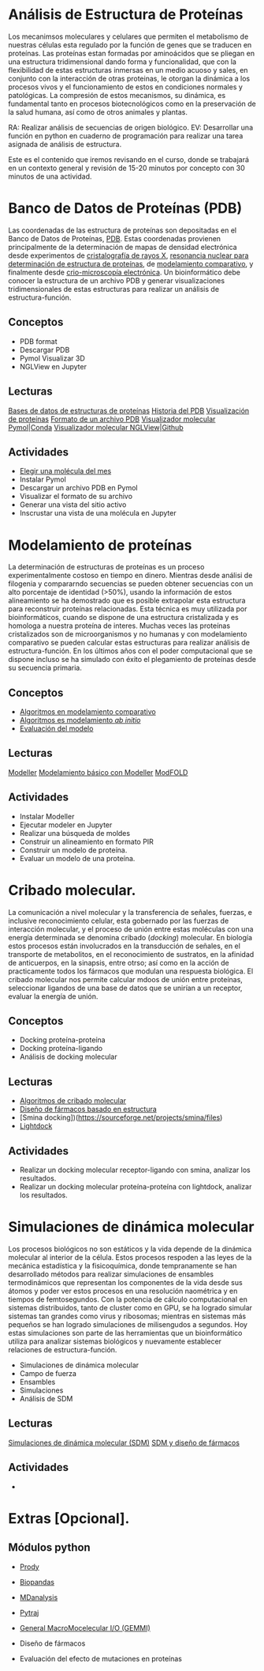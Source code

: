 # Análisis de Estructura de Proteínas 
Los mecanimsos moleculares y celulares que permiten el metabolismo de nuestras células esta regulado por la función de genes que se traducen en proteínas. Las proteínas estan formadas por aminoácidos que se pliegan en una estructura tridimensional dando forma y funcionalidad, que con la flexibilidad de estas estructuras inmersas en un medio acuoso y sales, en conjunto con la interacción de otras proteinas, le otorgan la dinámica a los procesos vivos y el funcionamiento de estos en condiciones normales y patológicas. La compresión de estos mecanismos, su dinámica, es fundamental tanto en procesos biotecnológicos como en la preservación de la salud humana, así como de otros animales y plantas.

RA: Realizar análisis de secuencias de origen biológico.
EV: Desarrollar una función en python en cuaderno de programación para realizar una tarea asignada de análisis de estructura.

Este es el contenido que iremos revisando en el curso, donde se trabajará en un contexto general y revisión de 15-20 minutos por concepto con 30 minutos de una actividad. 

# Banco de Datos de Proteínas (PDB)
Las coordenadas de las estructura de proteínas son depositadas en el Banco de Datos de Proteínas, [PDB](https://www.rcsb.org). Estas coordenadas provienen principalmente de la determinación de mapas de densidad electrónica desde experimentos de [cristalografía de rayos X](https://www.youtube.com/watch?v=-6j7_xS5FAI), [resonancia nuclear para determinación de estructura de proteínas](https://en.wikipedia.org/wiki/Nuclear_magnetic_resonance_spectroscopy_of_proteins), de [modelamiento comparativo](https://en.wikipedia.org/wiki/Homology_modeling), y finalmente desde [crio-microscopía electrónica](https://en.wikipedia.org/wiki/Transmission_electron_cryomicroscopy). Un bioinformático debe conocer la estructura de un archivo PDB y generar visualizaciones tridimensionales de estas estructuras para realizar un análisis de estructura-función.

## Conceptos
* PDB format
* Descargar PDB
* Pymol Visualizar 3D
* NGLView en Jupyter

## Lecturas
[Bases de datos de estructuras de proteínas](https://doi.org/10.1016/B978-0-12-809633-8.20280-X)
[Historia del PDB](https://www.rcsb.org/pages/about-us/history)
[Visualización de proteínas](https://doi.org/10.1016/B978-0-12-809633-8.20283-5)
[Formato de un archivo PDB](http://www.wwpdb.org/documentation/file-format-content/format33/v3.3.html)
[Visualizador molecular Pymol](https://pymol.org)|[Conda](https://anaconda.org/schrodinger/pymol)
[Visualizador molecular NGLView](https://academic.oup.com/bioinformatics/article/34/7/1241/4721781)|[Github](https://github.com/arose/nglview)

## Actividades
* [Elegir una molécula del mes](http://pdb101.rcsb.org/browse)
* Instalar Pymol
* Descargar un archivo PDB en Pymol
* Visualizar el formato de su archivo
* Generar una vista del sitio activo
* Inscrustar una vista de una molécula en Jupyter

# Modelamiento de proteínas
La determinación de estructuras de proteínas es un proceso experimentalmente costoso en tiempo en dinero. Mientras desde análisi de filogenia y compararndo secuencias se pueden obtener secuencias con un alto porcentaje de identidad (>50%), usando la información de estos alineamiento se ha demostrado que es posible extrapolar esta estructura para reconstruir proteínas relacionadas. Esta técnica es muy utilizada por bioinformáticos, cuando se dispone de una estructura cristalizada y es homologa a nuestra proteína de interes. Muchas veces las proteínas cristalizados son de microorganismos y no humanas y con modelamiento comparativo se pueden calcular estas estructuras para realizar análisis de estructura-función. En los últimos años con el poder computacional que se dispone incluso se ha simulado con éxito el plegamiento de proteínas desde su secuencia primaria.    

## Conceptos
* [Algoritmos en modelamiento comparativo](https://doi.org/10.1016/B978-0-12-809633-8.20484-6)
* [Algoritmos es modelamiento *ab initio*](https://doi.org/10.1016/B978-0-12-809633-8.20321-X)
* [Evaluación del modelo](https://doi.org/10.1016/B978-0-12-809633-8.20282-3)

## Lecturas
[Modeller]([Modeller](https://salilab.org/modeller))
[Modelamiento básico con Modeller](https://salilab.org/modeller/tutorial/basic.html)
[ModFOLD](https://www.reading.ac.uk/bioinf/ModFOLD/index.html)

## Actividades
* Instalar Modeller
* Ejecutar modeler en Jupyter
* Realizar una búsqueda de moldes
* Construir un alineamiento en formato PIR
* Construir un modelo de proteína.
* Evaluar un modelo de una proteína.

# Cribado molecular.
La comunicación a nivel molecular y la transferencia de señales, fuerzas, e inclusive reconocimiento celular, esta gobernado por las fuerzas de interacción molecular, y el proceso de unión entre estas moléculas con una energía determinada se denomina cribado (*docking*) molecular. En biología estos procesos están involucrados en la transducción de señales, en el transporte de metabolitos, en el reconocimiento de sustratos, en la afinidad de anticuerpos, en la sinapsis, entre otrso; así como en la acción de practicamente todos los fármacos que modulan una respuesta biológica. El cribado molecular nos permite calcular mdoos de unión entre proteínas, seleccionar ligandos de una base de datos que se unirían a un receptor, evaluar la energía de unión.

## Conceptos
* Docking proteína-proteína
* Docking proteína-ligando
* Análisis de docking molecular

## Lecturas
* [Algoritmos de cribado molecular](https://doi.org/10.1016/B978-0-12-809633-8.20485-8)
* [Diseño de fármacos basado en estructura](https://doi.org/10.1016/B978-0-12-809633-8.20275-6)
* [Smina docking])(https://sourceforge.net/projects/smina/files)
* [Lightdock](https://lightdock.org)

## Actividades
* Realizar un docking molecular receptor-ligando con smina, analizar los resultados.
* Realizar un docking molecular proteína-proteína con lightdock, analizar los resultados.

# Simulaciones de dinámica molecular
Los procesos biológicos no son estáticos y la vida depende de la dinámica molecular al interior de la célula. Estos procesos respoden a las leyes de la mecánica estadística y la fisicoquímica, donde tempranamente se han desarrollado métodos para realizar simulaciones de ensambles termodinámicos que representan los componentes de la vida desde sus átomos y poder ver estos procesos en una resolución naométrica y en tiempos de femtosegundos. Con la potencia de cálculo computacional en sistemas distribuidos, tanto de cluster como en GPU, se ha logrado simular sistemas tan grandes como virus y ribosomas; mientras en sistemas más pequeños se han logrado simulaciones de milisengudos a segundos. Hoy estas simulaciones son parte de las herramientas que un bioinformático utiliza para analizar sistemas biológicos y nuevamente establecer relaciones de estructura-función.

* Simulaciones de dinámica molecular
* Campo de fuerza
* Ensambles
* Simulaciones
* Análisis de SDM

## Lecturas
[Simulaciones de dinámica molecular (SDM)](https://doi.org/10.1016/B978-0-12-809633-8.20284-7)
[SDM y diseño de fármacos](https://www.sciencedirect.com/science/article/pii/B9780128096338201544)

## Actividades
*

# Extras [Opcional].

## Módulos python
* [Prody](http://prody.csb.pitt.edu)
* [Biopandas](http://rasbt.github.io/biopandas)
* [MDanalysis](https://www.mdanalysis.org)
* [Pytraj](https://amber-md.github.io/pytraj/latest/index.html)

* [General MacroMocelecular I/O (GEMMI)](https://gemmi.readthedocs.io)
* Diseño de fármacos
* Evaluación del efecto de mutaciones en proteínas
